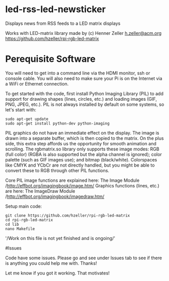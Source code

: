 # led-rss-led-newsticker
Displays news from RSS feeds to a LED matrix displays

Works with LED-matrix library made by (c) Henner Zeller h.zeller@acm.org
https://github.com/hzeller/rpi-rgb-led-matrix

# Perequisite Software
You will need to get into a command line via the HDMI monitor, ssh or console cable. You will also need to make sure your Pi is on the Internet via a WiFi or Ethernet connection.

To get started with the code, first install Python Imaging Library (PIL) to add support for drawing shapes (lines, circles, etc.) and loading images (GIF, PNG, JPEG, etc.). PIL is not always installed by default on some systems, so let's start with:

```
sudo apt-get update
sudo apt-get install python-dev python-imaging
```

PIL graphics do not have an immediate effect on the display. The image is drawn into a separate buffer, which is then copied to the matrix. On the plus side, this extra step affords us the opportunity for smooth animation and scrolling.
The rgbmatrix.so library only supports these image modes: RGB (full color) (RGBA is also supported but the alpha channel is ignored); color palette (such as GIF images use); and bitmap (black/white). Colorspaces like CMYK and YCbCr are not directly handled, but you might be able to convert these to RGB through other PIL functions.

Core PIL image functions are explained here: The Image Module /http://effbot.org/imagingbook/image.htm/
Graphics functions (lines, etc.) are here: The ImageDraw Module /http://effbot.org/imagingbook/imagedraw.htm/



Setup main code:
```
git clone https://github.com/hzeller/rpi-rgb-led-matrix
cd rpi-rgb-led-matrix
cd lib
nano Makefile
```

'/Work on this file is not yet finished and is ongoing/'

#Issues

Code have some issues. Please go and see under Issues tab to see if there is anything you could help me with.
Thanks!

Let me know if you got it working. That motivates!

